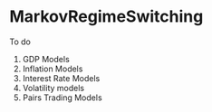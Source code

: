 # MarkovRegimeSwitching

To do 
1. GDP Models
2. Inflation Models
3. Interest Rate Models
4. Volatility models
5. Pairs Trading Models
